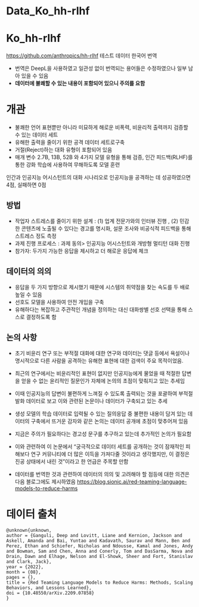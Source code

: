 # Data_Ko_hh-rlhf

# Ko_hh-rlhf
https://github.com/anthropics/hh-rlhf 테스트 데이터 한국어 번역

- 번역은 DeepL을 사용하였고 일관성 없이 번역되는 용어들은 수정하였으나 일부 남아 있을 수 있음
- **데이터에 불쾌할 수 있는 내용이 포함되어 있으니 주의를 요함**


# 개관

- 불쾌한 언어 표현뿐만 아니라 미묘하게 해로운 비폭력, 비윤리적 출력까지 검증할 수 있는 데이터 세트   
-  유해한 출력을 줄이기 위한 공격 데이터 세트로구축      
- 거절(Reject)하는 대화 유형이 포함되어 있음
- 매개 변수 2.7B, 13B, 52B  와 4가지 모델 유형을 통해 검증, 인간 피드백(RLHF)를 통한 강화 학습에 사용하여 무해하도록 모델 훈련



인간과 인공지능 어시스턴트의 대화 시나리오로 인공지능을 공격하는 데 성공하였으면 4점, 실패하면 0점



## 방법

- 작업자 스트레스를 줄이기  위한 설계 : (1) 업계 전문가와의 인터뷰 진행  ,  (2) 민감한 콘텐츠에 노출될 수 있다는 경고를 명시화, 설문 조사와 비공식적 피드백을 통해 스트레스 정도 측정
- 과제 진행 프로세스 :  과제 동의> 인공지능 어시스턴트와 개방형 멀티턴 대화 진행
- 참가자: 두가지 가능한 응답을 제시하고 더 해로운 응답에 체크

## 데이터의 의의

- 응답을 두 가지 방향으로 제시했기 때문에 시스템의 취약점을 찾는 속도를 두 배로 높일 수 있음
- 선호도 모델을 사용하여 안전 개입을 구축
- 유해하다는 복잡하고 주관적인 개념을 정의하는 대신 대화쌍별 선호 선택을 통해 스스로 결정하도록 함

## 논의 사항

- 초기 비윤리 연구 또는 부적절 대화에 대한 연구와 데이터는 댓글 등에서 욕설이나 명시적으로 다른 사람을 공격하는 유해한 표현에 대한 검색이 주요 목적이었음.
- 최근의 연구에서는 비윤리적인 표현이 없지만 인공지능에게 물었을 때 적절한 답변을 얻을 수 없는 윤리적인 질문인가 자체에 논의의 초점이 맞춰지고 있는 추세임
- 이때 인공지능의 답변이 불편하게 느껴질 수 있도록 출력되는 것을 포괄하여 부적절 발화 데이터로 보고 이와 관련된 논문이나 데이터가 구축되고 있는 추세
- 생성 모델의 학습 데이터로 입력될 수 있는 질의응답 중 불편한 내용이 담겨 있는 데이터의 구축에서 뜨거운 감자와 같은 논의는 데이터 공개에 초점이 맞추어져 있음
- 지금은 주의가 필요하다는 경고성 문구를 추구하고 있는데 추가적인 논의가 필요함
- 이와 관련하여 이 논문에서 “궁극적으로 데이터 세트를 공개하는 것이 잠재적인 피해보다 연구 커뮤니티에 더 많은 이득을 가져다줄 것이라고 생각했지만, 이 결정은 진공 상태에서 내린 것”이라고 한 언급은 주목할 만함


- 데이터를 번역한 것과 관련하여 데이터의 의의 및 고려해야 할 점등에 대한 의견은 다음 블로그에도 제시하였음
https://blog.sionic.ai/red-teaming-language-models-to-reduce-harms

# 데이터 출처
```
@unknown{unknown,
author = {Ganguli, Deep and Lovitt, Liane and Kernion, Jackson and Askell, Amanda and Bai, Yuntao and Kadavath, Saurav and Mann, Ben and Perez, Ethan and Schiefer, Nicholas and Ndousse, Kamal and Jones, Andy and Bowman, Sam and Chen, Anna and Conerly, Tom and DasSarma, Nova and Drain, Dawn and Elhage, Nelson and El-Showk, Sheer and Fort, Stanislav and Clark, Jack},
year = {2022},
month = {08},
pages = {},
title = {Red Teaming Language Models to Reduce Harms: Methods, Scaling Behaviors, and Lessons Learned},
doi = {10.48550/arXiv.2209.07858}
}
```
